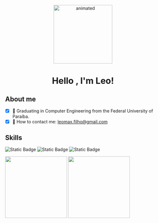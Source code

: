 <p align="center">

  <img height = "190em" src="https://i.gifer.com/7rFB.gif" alt="animated" />

</p>

<h1 align="center"> Hello , I'm Leo! </h1>


## About me

- [x] 📓 Graduating in Computer Engineering from the Federal University of Paraíba.
- [x] 📧 How to contact me: leomax.filho@gmail.com

## Skills

![Static Badge](https://img.shields.io/badge/C-12372A?style=for-the-badge&logo=C&logoColor=ADBC9F)
![Static Badge](https://img.shields.io/badge/Pyton-12372A?style=for-the-badge&logo=python&logoColor=ADBC9F)
![Static Badge](https://img.shields.io/badge/C%23-12372A?style=for-the-badge&logo=C%23&logoColor=ADBC9F)




<div align = "left">

<img height = "200em" src="https://github-readme-stats.vercel.app/api?username=LeomaxFilho&show_icons=true&theme=transparent&title_color=ADBC9F&text_color=FBFADA&icon_color=436850&hide_border=true&locale=en&count_private=true"/>
<img height = "200em" src="https://github-readme-stats.vercel.app/api/top-langs/?username=LeomaxFilho&show_icons=true&theme=transparent&title_color=ADBC9F&text_color=FBFADA&icon_color=436850&hide_border=true&locale=en&count_private=true"/>

</div>